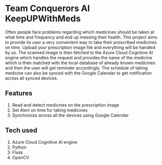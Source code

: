 # Team Conquerors AI KeepUPWithMeds

Often people face problems regarding which medicines should be taken at what time and frequency and end up messing their health. 
This project aims to provide its user a very convenient way to take their prescribed medicines on time. Upload your prescription image file and everything will be handled by us. The scanned image is then fetched to the Azure Cloud Cognitive AI engine which handles the request and provides the name of the medicine which is then matched with the local database of already known medicines and then the user will get reminder accordingly.
The schedule of taking medicine can also be synced with the Google Calendar to get notification across all synced devices.

## Features

1. Read and detect medicines on the prescription image
2. Set Alert on time for taking medicines
3. Synchronize across all the devices using Google Calendar

## Tech used

 1. Azure Cloud Cognitive AI engine
 2. Python
 3. Flask
 4. OpenCV

